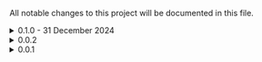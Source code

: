 All notable changes to this project will be documented in this file.

<details><summary>0.1.0 - 31 December 2024</summary>

### Added
- New `resolution` INT input: The maximum pixel size of the masks for evaluation. 0 to disable. The computation time increases with mask resolution. Note that the size of the returned mask(s) will be the same as your input mask(s).
- New `average` BOOLEAN input: If enabled, the average position of mask pixels will be used for sorting instead of the most extreme position. May increase computation time, but is often useful for `innermost` with masks that have multiple disconnected regions.
- Improved performance by removing need for tensor conversion step

### Fixed
- Sort method `topmost` returning masks in the opposite order than intended

</details>

<details><summary>0.0.2</summary>

### Changed
- Submit to Comfy Registry

</details>

<details><summary>0.0.1</summary>

### Added
- Initial release

</details>